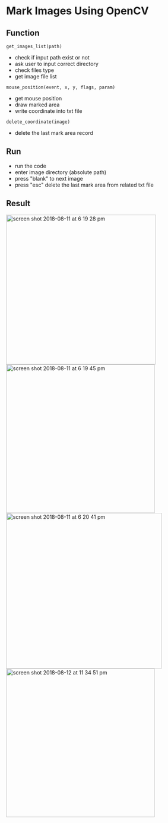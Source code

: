 # Mark Images Using OpenCV

## Function
```
get_images_list(path)
```
* check if input path exist or not
* ask user to input correct directory
* check files type
* get image file list

```
mouse_position(event, x, y, flags, param)
```
* get mouse position
* draw marked area
* write coordinate into txt file

```
delete_coordinate(image)
```
* delete the last mark area record


## Run

* run the code
* enter image directory (absolute path)
* press "blank" to next image
* press "esc" delete the last mark area from related txt file

## Result

<img width="403" alt="screen shot 2018-08-11 at 6 19 28 pm" src="https://user-images.githubusercontent.com/18547241/43996644-1b6f5a9e-9d95-11e8-9bb7-ac3cebbc3523.png">

<img width="400" alt="screen shot 2018-08-11 at 6 19 45 pm" src="https://user-images.githubusercontent.com/18547241/43996647-28a0676c-9d95-11e8-9cf6-45523d7f7075.png">

<img width="419" alt="screen shot 2018-08-11 at 6 20 41 pm" src="https://user-images.githubusercontent.com/18547241/43996656-455e788a-9d95-11e8-9d51-1f935525d18b.png">

<img width="400" alt="screen shot 2018-08-12 at 11 34 51 pm" src="https://user-images.githubusercontent.com/18547241/44011779-8902a68a-9e88-11e8-8810-3184dc48540d.png">
